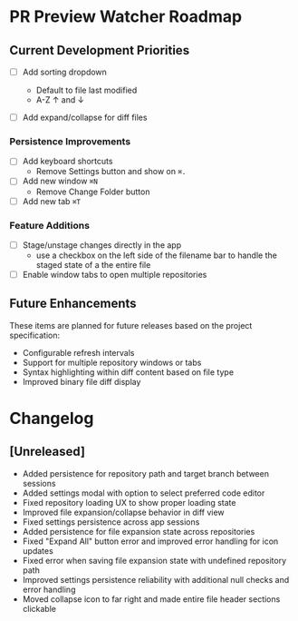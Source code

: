 # PR Preview Watcher Roadmap

## Current Development Priorities
- [ ] Add sorting dropdown 
  - Default to file last modified
  - A-Z ↑ and ↓
- [ ] Add expand/collapse for diff files


### Persistence Improvements
- [ ] Add keyboard shortcuts
  - Remove Settings button and show on `⌘.`
- [ ] Add new window `⌘N`
  - Remove Change Folder button
- [ ] Add new tab `⌘T`

### Feature Additions
- [ ] Stage/unstage changes directly in the app
	- use a checkbox on the left side of the filename bar to handle the staged state of a the entire file
- [ ] Enable window tabs to open multiple repositories

## Future Enhancements

These items are planned for future releases based on the project specification:

- Configurable refresh intervals
- Support for multiple repository windows or tabs
- Syntax highlighting within diff content based on file type
- Improved binary file diff display

# Changelog

## [Unreleased]
- Added persistence for repository path and target branch between sessions
- Added settings modal with option to select preferred code editor
- Fixed repository loading UX to show proper loading state
- Improved file expansion/collapse behavior in diff view
- Fixed settings persistence across app sessions
- Added persistence for file expansion state across repositories
- Fixed "Expand All" button error and improved error handling for icon updates
- Fixed error when saving file expansion state with undefined repository path
- Improved settings persistence reliability with additional null checks and error handling
- Moved collapse icon to far right and made entire file header sections clickable